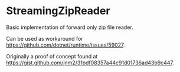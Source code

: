 # StreamingZipReader

Basic implementation of forward only zip file reader.

Can be used as workaround for https://github.com/dotnet/runtime/issues/59027.

Originally a proof of concept found at https://gist.github.com/jnm2/31bdf08357a44c91d01736ad43b9c447.
